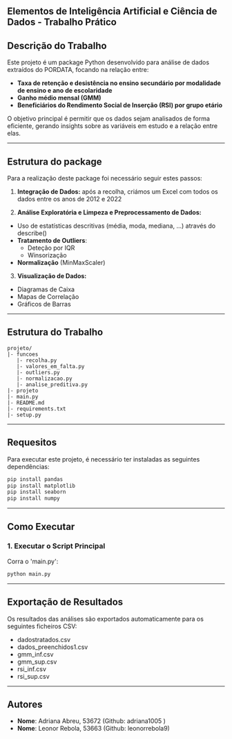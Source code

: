 
## Elementos de Inteligência Artificial e Ciência de Dados - Trabalho Prático 
## Descrição do Trabalho
Este projeto é um package Python desenvolvido para análise de dados extraídos do PORDATA, focando na relação entre:
- **Taxa de retenção e desistência no ensino secundário por modalidade de ensino e ano de escolaridade**
- **Ganho médio mensal (GMM)**
- **Beneficiários do Rendimento Social de Inserção (RSI) por grupo etário** 

O objetivo principal é permitir que os dados sejam analisados de forma eficiente, gerando insights sobre as variáveis em estudo e a relação entre elas.

---


## Estrutura do package
Para a realização deste package foi necessário seguir estes passos:
1. **Integração de Dados:** após a recolha, criámos um Excel com todos os dados entre os anos de 2012 e 2022


2. **Análise Exploratória e Limpeza e Preprocessamento de Dados:**
- Uso de estatísticas descritivas (média, moda, mediana, ...) através do describe()
- **Tratamento de Outliers**:
  - Deteção por IQR 
  - Winsorização
- **Normalização** (MinMaxScaler)


3. **Visualização de Dados:**
- Diagramas de Caixa
- Mapas de Correlação
- Gráficos de Barras 

---

## Estrutura do Trabalho
```
projeto/
|- funcoes
   |- recolha.py
   |- valores_em_falta.py
   |- outliers.py
   |- normalizacao.py
   |- analise_preditiva.py
|- projeto
|- main.py
|- README.md
|- requirements.txt
|- setup.py
```

---

## Requesitos

Para executar este projeto, é necessário ter instaladas as seguintes dependências:

```bash
pip install pandas
pip install matplotlib
pip install seaborn
pip install numpy
```

---

## Como Executar

### 1. **Executar o Script Principal**
Corra o 'main.py':
```bash
python main.py
```

--------------------------------------------------------------------------------------------------

## Exportação de Resultados
Os resultados das análises são exportados automaticamente para os seguintes ficheiros CSV:
   - dadostratados.csv
   - dados_preenchidos1.csv
   - gmm_inf.csv
   - gmm_sup.csv
   - rsi_inf.csv
   - rsi_sup.csv


--------------------------------------------------------------------------------------------------

## Autores
   - **Nome**: Adriana Abreu, 53672 (Github: adriana1005 )
   - **Nome**: Leonor Rebola, 53663 (Github: leonorrebola9)